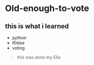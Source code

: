 # Old-enough-to-vote

## this is what i learned

- python
- if/else
- voting

> this was done my Ella
